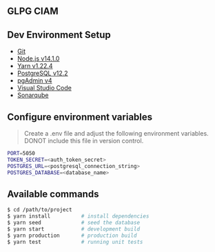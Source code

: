 ## GLPG CIAM

## Dev Environment Setup
- [Git](https://git-scm.com/)
- [Node.js v14.1.0](https://nodejs.org/en/)
- [Yarn v1.22.4](https://classic.yarnpkg.com/en/docs/install/#windows-stable)
- [PostgreSQL v12.2](https://www.enterprisedb.com/downloads/postgres-postgresql-downloads)
- [pgAdmin v4](https://www.pgadmin.org/)
- [Visual Studio Code](https://code.visualstudio.com/)
- [Sonarqube](https://www.sonarqube.org/)

## Configure environment variables
> Create a .env file and adjust the following environment variables. DONOT include this file in version control.

```bash
PORT=5050
TOKEN_SECRET=<auth_token_secret>
POSTGRES_URL=<postgresql_connection_string>
POSTGRES_DATABASE=<database_name>
```

## Available commands
```bash
$ cd /path/to/project
$ yarn install          # install dependencies
$ yarn seed             # seed the database
$ yarn start            # development build
$ yarn production       # production build
$ yarn test             # running unit tests
```
